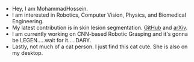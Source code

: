 - Hey, I am MohammadHossein.
- I am interested in Robotics, Computer Vision, Physics, and Biomedical Engineering.
- My latest contribution is in skin lesion segmentation. [GitHub](https://github.com/pooya-mohammadi/unet-skin-cancer) and [arXiv](https://arxiv.org/abs/2210.16399).
- I am currently working on CNN-based Robotic Grasping and it's gonna be LEGEN.....wait for it.....DARY.
- Lastly, not much of a cat person. I just find this cat cute. She is also on my desktop.
